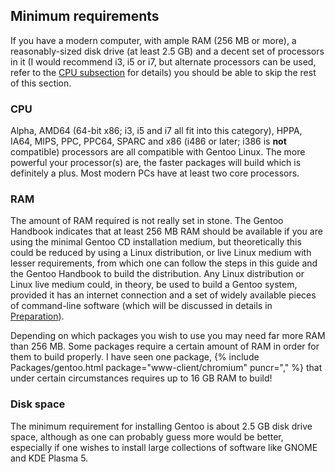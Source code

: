 <!-- 2 -->
## Minimum requirements
If you have a modern computer, with ample RAM (256 MB or more), a reasonably-sized disk drive (at least 2.5 GB) and a decent set of processors in it (I would recommend i3, i5 or i7, but alternate processors can be used, refer to the [CPU subsection](#CPU) for details) you should be able to skip the rest of this section. 

### CPU
Alpha, AMD64 (64-bit x86; i3, i5 and i7 all fit into this category), HPPA, IA64, MIPS, PPC, PPC64, SPARC and x86 (i486 or later; i386 is **not** compatible) processors are all compatible with Gentoo Linux. The more powerful your processor(s) are, the faster packages will build which is definitely a plus. Most modern PCs have at least two core processors.

### RAM
The amount of RAM required is not really set in stone. The Gentoo Handbook indicates that at least 256 MB RAM should be available if you are using the minimal Gentoo CD installation medium, but theoretically this could be reduced by using a Linux distribution, or live Linux medium with lesser requirements, from which one can follow the steps in this guide and the Gentoo Handbook to build the distribution. Any Linux distribution or Linux live medium could, in theory, be used to build a Gentoo system, provided it has an internet connection and a set of widely available pieces of command-line software (which will be discussed in details in [Preparation](#preparation)).

Depending on which packages you wish to use you may need far more RAM than 256 MB. Some packages require a certain amount of RAM in order for them to build properly. I have seen one package, {% include Packages/gentoo.html package="www-client/chromium" puncr="," %} that under certain circumstances requires up to 16 GB RAM to build! 

### Disk space
The minimum requirement for installing Gentoo is about 2.5 GB disk drive space, although as one can probably guess more would be better, especially if one wishes to install large collections of software like GNOME and KDE Plasma 5. 
